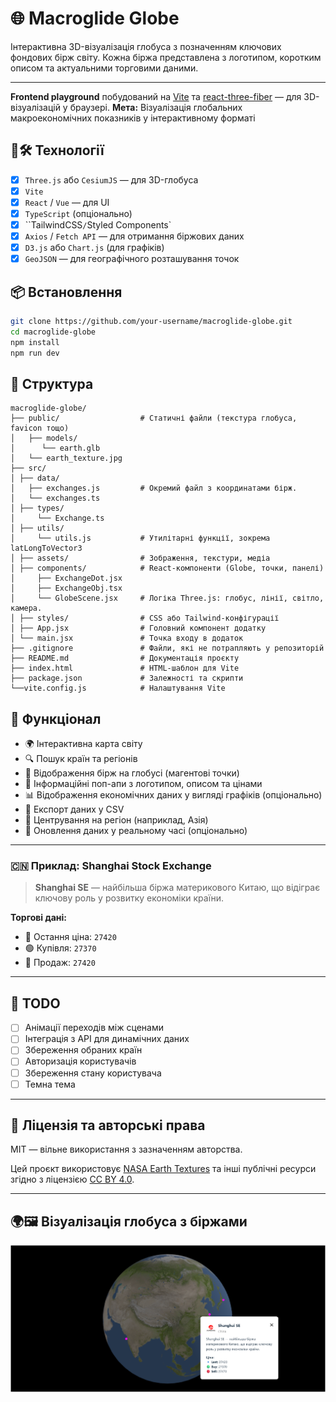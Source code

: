 # 🌐 Macroglide Globe

Інтерактивна 3D-візуалізація глобуса з позначенням ключових фондових бірж світу. Кожна біржа представлена з логотипом, коротким описом та актуальними торговими даними.

---

**Frontend playground** побудований на [Vite](https://vitejs.dev/) та [react-three-fiber](https://github.com/pmndrs/react-three-fiber) — для 3D-візуалізацій у браузері.
**Мета:** Візуалізація глобальних макроекономічних показників у інтерактивному форматі

## 🚀🛠️ Технології

- [x] `Three.js` або `CesiumJS` — для 3D-глобуса
- [x] `Vite`
- [x] `React` / `Vue` — для UI
- [x] `TypeScript` (опціонально)
- [x] ``TailwindCSS` / `Styled Components`
- [x] `Axios` / `Fetch API` — для отримання біржових даних
- [x] `D3.js` або `Chart.js` (для графіків)
- [x] `GeoJSON` — для географічного розташування точок

## 📦 Встановлення

```bash
git clone https://github.com/your-username/macroglide-globe.git
cd macroglide-globe
npm install
npm run dev
```

## 📁 Структура

```plaintext
macroglide-globe/
├── public/                  # Статичні файли (текстура глобуса, favicon тощо)
│   ├── models/  
│      └── earth.glb
│   └── earth_texture.jpg    
├── src/
│ ├── data/
│   ├── exchanges.js         # Окремий файл з координатами бірж.
│   └── exchanges.ts         
│ ├── types/
│     └── Exchange.ts
│ ├── utils/
│     └── utils.js           # Утилітарні функції, зокрема latLongToVector3
│ ├── assets/                # Зображення, текстури, медіа
│ ├── components/            # React-компоненти (Globe, точки, панелі)
│     ├── ExchangeDot.jsx         
│     ├── ExchangeObj.tsx  
│     └── GlobeScene.jsx     # Логіка Three.js: глобус, лінії, світло, камера.
│ ├── styles/                # CSS або Tailwind-конфігурації
│ ├── App.jsx                # Головний компонент додатку
│ └── main.jsx               # Точка входу в додаток
├── .gitignore               # Файли, які не потрапляють у репозиторій
├── README.md                # Документація проєкту
├── index.html               # HTML-шаблон для Vite
├── package.json             # Залежності та скрипти
└──vite.config.js            # Налаштування Vite
```

## 🧠 Функціонал

- 🌍 Інтерактивна карта світу
- 🔍 Пошук країн та регіонів
- 📍 Відображення бірж на глобусі (магентові точки)
- 🏢 Інформаційні поп-апи з логотипом, описом та цінами
- 📊 Відображення економічних даних у вигляді графіків (опціонально)
- 📁 Експорт даних у CSV
- 🧩 Центрування на регіон (наприклад, Азія)
- 🔄 Оновлення даних у реальному часі (опціонально)

---

### 🇨🇳 Приклад: Shanghai Stock Exchange

> **Shanghai SE** — найбільша біржа материкового Китаю, що відіграє ключову роль у розвитку економіки країни.

**Торгові дані:**

- 🔹 Остання ціна: `27420`
- 🟢 Купівля: `27370`
- 🔴 Продаж: `27420`

---

## 📌 TODO

- [ ] Анімації переходів між сценами
- [ ] Інтеграція з API для динамічних даних
- [ ] Збереження обраних країн
- [ ] Авторизація користувачів
- [ ] Збереження стану користувача
- [ ] Темна тема

---

## 📑 Ліцензія та авторські права

MIT — вільне використання з зазначенням авторства.

Цей проєкт використовує [NASA Earth Textures](https://blenderartists.org/t/8k-earth-texture-download-free/1193918) та інші публічні ресурси згідно з ліцензією [CC BY 4.0](https://blenderartists.org/t/8k-earth-texture-download-free/1193918).

---

## 🌍🖼️ Візуалізація глобуса з біржами

[![Глобус з біржами](./screenshots/globe.png)](./screenshots/globe.png)
